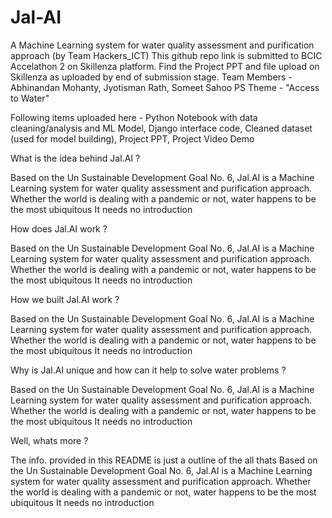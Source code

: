 # Jal-AI
A Machine Learning system for water quality assessment and purification approach (by Team Hackers_ICT)
This github repo link is submitted to BCIC Accelathon 2 on Skillenza platform. Find the Project PPT and file upload on Skillenza as uploaded by end of submission stage.
Team Members - Abhinandan Mohanty, Jyotisman Rath, Someet Sahoo
PS Theme - "Access to Water"

Following items uploaded here - Python Notebook with data cleaning/analysis and ML Model, Django interface code, Cleaned dataset (used for model building), Project PPT, Project Video Demo

What is the idea behind Jal.AI ?

Based on the Un Sustainable Development Goal No. 6, Jal.AI is a Machine Learning system for water quality assessment and purification approach. Whether the world is dealing with a pandemic or not, water happens to be the most ubiquitous It needs no introduction 

How does Jal.AI work ?

Based on the Un Sustainable Development Goal No. 6, Jal.AI is a Machine Learning system for water quality assessment and purification approach. Whether the world is dealing with a pandemic or not, water happens to be the most ubiquitous It needs no introduction 

How we built Jal.AI work ?

Based on the Un Sustainable Development Goal No. 6, Jal.AI is a Machine Learning system for water quality assessment and purification approach. Whether the world is dealing with a pandemic or not, water happens to be the most ubiquitous It needs no introduction 

Why is Jal.AI unique and how can it help to solve water problems ?

Based on the Un Sustainable Development Goal No. 6, Jal.AI is a Machine Learning system for water quality assessment and purification approach. Whether the world is dealing with a pandemic or not, water happens to be the most ubiquitous It needs no introduction 

Well, whats more ?

The info. provided in this README is just a outline of the all thats 
Based on the Un Sustainable Development Goal No. 6, Jal.AI is a Machine Learning system for water quality assessment and purification approach. Whether the world is dealing with a pandemic or not, water happens to be the most ubiquitous It needs no introduction
